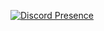[![Discord Presence](https://lanyard-profile-readme.vercel.app/api/347052279901192192)](https://discord.com/users/347052279901192192)
